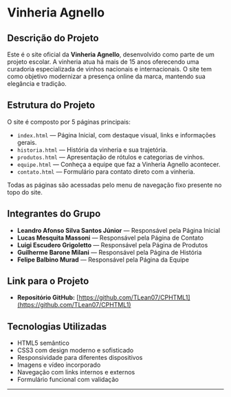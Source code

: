# Vinheria Agnello
 
## Descrição do Projeto
 
Este é o site oficial da **Vinheria Agnello**, desenvolvido como parte de um projeto escolar. A vinheria atua há mais de 15 anos oferecendo uma curadoria especializada de vinhos nacionais e internacionais. O site tem como objetivo modernizar a presença online da marca, mantendo sua elegância e tradição.
 
## Estrutura do Projeto
 
O site é composto por 5 páginas principais:
 
- `index.html` — Página Inicial, com destaque visual, links e informações gerais.
- `historia.html` — História da vinheria e sua trajetória.
- `produtos.html` — Apresentação de rótulos e categorias de vinhos.
- `equipe.html` — Conheça a equipe que faz a Vinheria Agnello acontecer.
- `contato.html` — Formulário para contato direto com a vinheria.
 
Todas as páginas são acessadas pelo menu de navegação fixo presente no topo do site.
 
## Integrantes do Grupo
 
- **Leandro Afonso Silva Santos Júnior** — Responsável pela Página Inicial
- **Lucas Mesquita Massoni** — Responsável pela Página de Contato
- **Luigi Escudero Grigoletto** — Responsável pela Página de Produtos
- **Guilherme Barone Milani** — Responsável pela Página de História
- **Felipe Balbino Murad** — Responsável pela Página da Equipe
 
## Link para o Projeto
 
- **Repositório GitHub:** [https://github.com/TLean07/CPHTML1](https://github.com/TLean07/CPHTML1)
 
## Tecnologias Utilizadas
 
- HTML5 semântico
- CSS3 com design moderno e sofisticado
- Responsividade para diferentes dispositivos
- Imagens e vídeo incorporado
- Navegação com links internos e externos
- Formulário funcional com validação
 
---
 